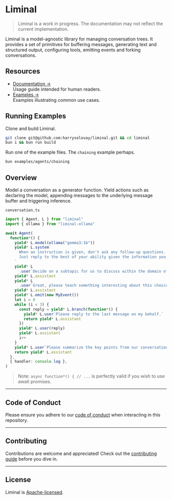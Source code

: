 # Liminal

> Liminal is a work in progress. The documentation may not reflect the current
> implementation.

Liminal is a model-agnostic library for managing conversation trees. It provides
a set of primitives for buffering messages, generating text and structured
output, configuring tools, emitting events and forking conversations.

## Resources

- [Documentation &rarr;](https://liminal.land)<br />Usage guide intended for
  human readers.
- [Examples &rarr;](https://github.com/harrysolovay/liminal/tree/main/examples)<br />Examples
  illustrating common use cases.

<!-- - [llms.txt &rarr;](./llms.txt)<br />Chunks of truth to be fed into LLMs. -->

## Running Examples

Clone and build Liminal.

```sh
git clone git@github.com:harrysolovay/liminal.git && cd liminal
bun i && bun run build
```

Run one of the example files. The `chaining` example perhaps.

```sh
bun examples/agents/chaining
```

<!-- ## Rationale

- [Implicit Message Buffers &rarr;](./liminal.land/rationale/implicit_message_buffers.md)<br />Intuitive
  conventions-based approach to managing message buffers.
- [Decoupling Conversations From Models &rarr;](./liminal.land/rationale/decoupling_conversations_from_models.md)<br />Ensure
  conversations can be executed with any provider/model.
- [Eliminating Boilerplate &rarr;](./liminal.land/rationale/eliminating_boilerplate.md)<br />Avoid
  the redundancies of inferencing and embedding. -->

<!-- - [Type-safe Observability &rarr;](https://liminal.land/rationale/type-safe_observability)<br />Observe
  events from the entire conversation tree; infer event static types like with
  TRPC or Hono Client.
- [Step Comparison &rarr;](https://liminal.land/rationale/eliminating_boilerplate.md)<br />Stepped
  execution of the same conversation with different models. -->

## Overview

Model a conversation as a generator function. Yield actions such as declaring
the model, appending messages to the underlying message buffer and triggering
inference.

`conversation.ts`

```ts
import { Agent, L } from "liminal"
import { ollama } from "liminal-ollama"

await Agent(
  function*() {
    yield* L.model(ollama("gemma3:1b"))
    yield* L.system`
      When an instruction is given, don't ask any follow-up questions.
      Just reply to the best of your ability given the information you have.
    `
    yield* L
      .user`Decide on a subtopic for us to discuss within the domain of technological futurism.`
    yield* L.assistant
    yield* L
      .user`Great, please teach something interesting about this choice of subtopic.`
    yield* L.assistant
    yield* L.emit(new MyEvent())
    let i = 0
    while (i < 3) {
      const reply = yield* L.branch(function*() {
        yield* L.user`Please reply to the last message on my behalf.`
        return yield* L.assistant
      })
      yield* L.user(reply)
      yield* L.assistant
      i++
    }
    yield* L.user`Please summarize the key points from our conversation.`
    return yield* L.assistant
  },
  { handler: console.log },
)
```

> Note: `async function*() { // ...` is perfectly valid if you wish to use await
> promises.

---

## **Code of Conduct**

Please ensure you adhere to our [code of conduct](CODE_OF_CONDUCT.md) when
interacting in this repository.

---

## **Contributing**

Contributions are welcome and appreciated! Check out the
[contributing guide](CONTRIBUTING.md) before you dive in.

---

## **License**

Liminal is [Apache-licensed](LICENSE).
